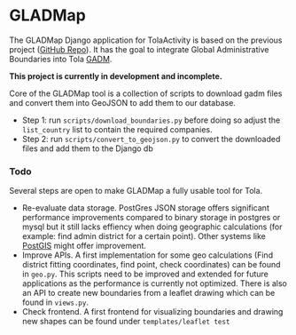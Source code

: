 # GLADMap

The GLADMap Django application for TolaActivity is based on the previous 
project ([GitHub Repo](https://github.com/toladata/GLADMap)). 
It has the goal to integrate Global Administrative Boundaries into Tola [GADM](http://www.gadm.org/).

**This project is currently in development and incomplete.**

Core of the GLADMap tool is a collection of scripts to download gadm files and convert them into GeoJSON to add them to
 our database.

* Step 1: run `scripts/download_boundaries.py` before doing so adjust the `list_country` list to contain the required 
companies.
* Step 2: run `scripts/convert_to_geojson.py` to convert the downloaded files and add them to the Django db

### Todo
Several steps are open to make GLADMap a fully usable tool for Tola.

* Re-evaluate data storage. PostGres JSON storage offers significant performance improvements compared to binary storage
in postgres or mysql but it still lacks effiency when doing geographic calculations 
(for example: find admin district for a certain point). Other systems like [PostGIS](http://postgis.net/) might offer
improvement.
* Improve APIs. A first implementation for some geo calculations (Find district fitting coordinates, find point, 
check coordinates) can be found in `geo.py`. This scripts need to be improved and extended for future applications as
the performance is currently not optimized. There is also an API to create new boundaries from a leaflet drawing 
which can be found in `views.py`. 
* Check frontend. A first frontend for visualizing boundaries and drawing new shapes can be found under 
`templates/leaflet test`